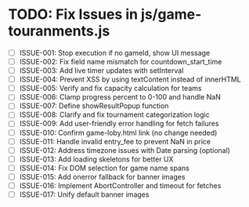 # TODO: Fix Issues in js/game-touranments.js

- [ ] ISSUE-001: Stop execution if no gameId, show UI message
- [ ] ISSUE-002: Fix field name mismatch for countdown_start_time
- [ ] ISSUE-003: Add live timer updates with setInterval
- [ ] ISSUE-004: Prevent XSS by using textContent instead of innerHTML
- [ ] ISSUE-005: Verify and fix capacity calculation for teams
- [ ] ISSUE-006: Clamp progress percent to 0-100 and handle NaN
- [ ] ISSUE-007: Define showResultPopup function
- [ ] ISSUE-008: Clarify and fix tournament categorization logic
- [ ] ISSUE-009: Add user-friendly error handling for fetch failures
- [ ] ISSUE-010: Confirm game-loby.html link (no change needed)
- [ ] ISSUE-011: Handle invalid entry_fee to prevent NaN in price
- [ ] ISSUE-012: Address timezone issues with Date parsing (optional)
- [ ] ISSUE-013: Add loading skeletons for better UX
- [ ] ISSUE-014: Fix DOM selection for game name spans
- [ ] ISSUE-015: Add onerror fallback for banner images
- [ ] ISSUE-016: Implement AbortController and timeout for fetches
- [ ] ISSUE-017: Unify default banner images
